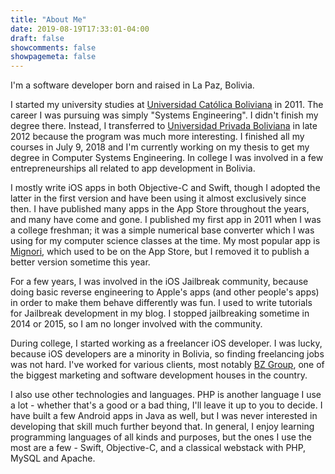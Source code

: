 ```yaml
---
title: "About Me"
date: 2019-08-19T17:33:01-04:00
draft: false
showcomments: false
showpagemeta: false
---
```


I'm a software developer born and raised in La Paz, Bolivia.

I started my university studies at [Universidad Católica Boliviana](http://www.ucb.edu.bo) in 2011. The career I was pursuing was simply "Systems Engineering". I didn't finish my degree there. Instead, I transferred to [Universidad Privada Boliviana](http://www.upb.edu) in late 2012 because the program was much more interesting. I finished all my courses in July 9, 2018 and I'm currently working on my thesis to get my degree in Computer Systems Engineering. In college I was involved in a few entrepreneurships all related to app development in Bolivia.

I mostly write iOS apps in both Objective-C and Swift, though I adopted the latter in the first version and have been using it almost exclusively since then. I have published many apps in the App Store throughout the years, and many have come and gone. I published my first app in 2011 when I was a college freshman; it was a simple numerical base converter which I was using for my computer science classes at the time. My most popular app is [Mignori](https://www.mignori.com), which used to be on the App Store, but I removed it to publish a better version sometime this year.

For a few years, I was involved in the iOS Jailbreak community, because doing basic reverse engineering to Apple's apps (and other people's apps) in order to make them behave differently was fun. I used to write tutorials for Jailbreak development in my blog. I stopped jailbreaking sometime in 2014 or 2015, so I am no longer involved with the community.

During college, I started working as a freelancer iOS developer. I was lucky, because iOS developers are a minority in Bolivia, so finding freelancing jobs was not hard. I've worked for various clients, most notably  [BZ Group](http://www.bz-group.com), one of the biggest marketing and software development houses in the country.

I also use other technologies and languages. PHP is another language I use a lot - whether that's a good or a bad thing, I'll leave it up to you to decide. I have built a few Android apps in Java as well, but I was never interested in developing that skill much further beyond that. In general, I enjoy learning programming languages of all kinds and purposes, but the ones I use the most are a few - Swift, Objective-C, and a classical webstack with PHP, MySQL and Apache.
